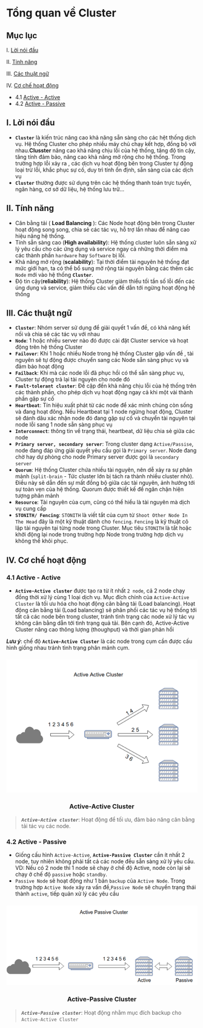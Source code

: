 # Tổng quan về Cluster

## Mục lục
I. [Lời nói đầu](#loinoidau)

II.  [Tính năng](#tinhnang)

III. [Các thuật ngữ](#thuatngu)

IV. [Cơ chế hoạt động](#cochehoatdong)
  - 4.1 [Active - Active](#Active)
  - 4.2 [Active - Passive](#Passive)


## I. <a name="loinoidau"></a>Lời nói đầu
- **`Cluster`** là kiến trúc nâng cao khả năng sẵn sàng cho các hệt thống dịch vụ. Hệ thống Cluster cho phép nhiều máy chủ chạy kết hợp, đồng bộ với nhau.**Clusster** nâng cao khả năng chịu lỗi của hệ thống, tăng độ tin cậy, tăng tính đảm bảo, nâng cao khả năng mở rộng cho hệ thống. Trong trường hợp lỗi xảy ra , các dịch vụ hoạt động bên trong Cluster tự động loại trừ lỗi, khắc phục sự cố, duy trì tính ổn định, sẵn sàng của các dịch vụ
- **`Cluster`** thường được sử dụng trên các hệ thống thanh toán trực tuyến, ngân hàng, cơ sở dữ liệu, hệ thống lưu trữ...
## II. <a name="tinhnang"></a>Tính năng

- Cân bằng tải ( **Load Balancing** ): Các Node hoạt động bên trong Cluster hoạt động song song, chia sẻ các tác vụ, hỗ trợ lần nhau để nâng cao hiệu năng hệ thống.
- Tính sẵn sàng cao (**High availability**): Hệ thống cluster luôn sẵn sàng xử lý yêu cầu cho các ứng dụng và service ngay cả những thời điểm mà các thành phần `hardware` hay `Software` bị lỗi.
-  Khả năng mở rộng (**scalability**): Tại thời điểm tài nguyên hệ thống đạt mức giới hạn, ta có thể bổ sung mở rộng tài nguyên bằng các thêm các `Node` mới vào hệ thống **`Cluster`**.
- Độ tin cậy(**reliability**): Hệ thống Cluster giảm thiểu tối tần số lỗi đến các úng dụng và service, giảm thiểu các vấn đề dẫn tới ngừng hoạt động hệ thống

## III. <a name="thuatngu"></a>Các thuật ngữ

- **`Cluster`**: Nhóm server sử dụng để giải quyết 1 vấn đề, có khả năng kết nối và chia sẻ các tác vụ với nhau
- **`Node`**: 1 hoặc nhiều server nào đó được cài đặt Cluster service và hoạt động trên hệ thống Cluster
- **`Failover`**: Khi 1 hoặc nhiều Node trong hệ thống Cluster gặp vấn đề , tài nguyên sẽ tự động được chuyển sang các Node sẵn sàng phục vụ và đảm bảo hoạt động
- **`Failback`**: Khi mà các node lỗi đã phục hồi có thể sẵn sàng phục vụ, Cluster tự động trả lại tài nguyên cho node đó
- **`Fault-tolerant cluster`**: Đề cập đến khả năng chịu lỗi của hệ thống trên các thành phần, cho phép dịch vụ hoạt động ngay cả khi một vài thành phần gặp sự cố
- **`Heartbeat`**: Tín hiệu xuất phát từ các node để xác mình chúng còn sống và đang hoạt đông. Nếu Heartbeat tại 1 node ngừng hoạt động, Cluster sẽ đánh dâu xác nhận node đó đang gặp sự cố và chuyển tài nguyên tại node lỗi sang 1 node sẵn sàng phục vụ
-  **`Interconnect`**: thông tin về trạng thái, heartbeat, dữ liệu chia sẻ giữa các node
- **`Primary server, secondary server`**: Trong cluster dạng `Active/Passise`, node đang đáp ứng giải quyết yêu cầu gọi là `Primary server`. Node đang chờ hay dự phòng cho node Primary server được gọi là `secondary server`
- **`Quorum`**: Hệ thống Cluster chứa nhiều tài nguyên, nên dễ xảy ra sự phân mảnh (`split-brain` - Tức cluster lớn bị tách ra thành nhiều cluster nhỏ). Điều này sẽ dẫn đến sự mất đồng bộ giữa các tài nguyên, ảnh hướng tới sự toàn vẹn của hệ thống. Quorum được thiết kế để ngăn chặn hiện tượng phân mảnh
- **`Resource`**: Tài nguyên của cụm, cũng có thể hiểu là tài nguyên mà dịch vụ cung cấp
- **`STONITH/ Fencing`**: `STONITH` là viết tắt của cụm từ `Shoot Other Node In The Head` đây là một kỹ thuật dành cho `fencing`. `Fencing` là kỹ thuật cô lập tài nguyên tại từng node trong Cluster. Mục tiêu `STONITH` là tắt hoặc khởi động lại node trong trường hợp Node trong trường hợp dịch vụ không thể khôi phục.

## IV. <a name="cochehoatdong"></a>Cơ chế hoạt động

### 4.1 <a name="Active"></a>Active - Active
- **`Active-Active cluster`** được tạo ra từ ít nhất `2 node`, cả 2 node chạy đồng thời xử lý cùng 1 loại dịch vụ. Mục đích chính của `Active-Active Cluster` là tối ưu hóa cho hoạt động cân bằng tải (Load balancing). Hoạt động cân bằng tải (Load balancing) sẽ phân phối các tác vụ hệ thống tới tất cả các node bên trong cluster, tránh tình trạng các node xử lý tác vụ không cân bằng dẫn tới tình trạng quả tải. Bên cạnh đó, Active-Active Cluster nâng cao thông lượng (thoughput) và thời gian phản hổi

***Lưu ý***: chế độ **`Active-Active Cluster`** là các node trong cụm cần được cấu hình giống nhau tránh tình trạng phân mảnh cụm.


<h3 align="center"><img src="../../Images/Cluster/1.png"></h3>

<h3 align="center"><p>Active-Active Cluster</p></h3>

>***`Active-Active cluster`***: Hoạt động để tối ưu, đảm bảo năng cân bằng tải tác vụ các node.

### 4.2 <a name="Passive"></a>Active - Passive
- Giống cấu hình `Active-Active`, **`Active-Passive Cluster`** cần ít nhất 2 node, tuy nhiên không phải tất cả các node đều sẵn sàng xử lý yêu cầu. VD: Nếu có 2 node thì 1 node sẽ chạy ở chế độ Active, node còn lại sẽ chạy ở chế độ `passive` hoặc `standby`.
- `Passive Node` sẽ hoạt động như 1 bản `backup` của `Active Node`. Trong trường hợp `Active Node` xảy ra vấn đề,`Passive Node` sẽ chuyển trạng thái thành `active`, tiếp quản xử lý các yêu cầu

<h3 align="center"><img src="../../Images/Cluster/2.png"></h3>
<h3 align="center"><p>Active-Passive Cluster</p></h3>

>***`Active-Passive cluster`***: Hoạt động nhằm mục đích backup cho `Active-Active Cluster`